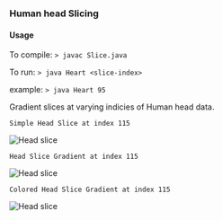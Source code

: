 
### Human head Slicing

#### Usage

To compile: ```> javac Slice.java ```

To run: ```> java Heart <slice-index>```

example: ```> java Heart 95```

Gradient slices at varying indicies of Human head data.

```Simple Head Slice at index 115```

![Head slice](im_115.png)

```Head Slice Gradient at index 115```

![Head slice](imGradient_115.png)

```Colored Head Slice Gradient at index 115```

![Head slice](imGradientMagnitude_115.png)
